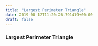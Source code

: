 ```yaml
---
title: "Largest Perimeter Triangle"
date: 2019-08-12T11:20:26.791419+00:00
draft: false
---
```


### Largest Perimeter Triangle
